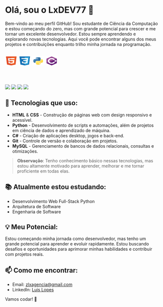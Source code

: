 # Olá, sou o LxDEV77 👋

Bem-vindo ao meu perfil GitHub! Sou estudante de Ciência da Computação e estou começando do zero, mas com grande potencial para crescer e me tornar um excelente desenvolvedor. Estou sempre aprendendo e explorando novas tecnologias. Aqui você pode encontrar alguns dos meus projetos e contribuições enquanto trilho minha jornada na programação.

<div style="display: inline_block"><br>
  <img align="center" alt="luis-HTML" height="30" width="40" src="https://raw.githubusercontent.com/devicons/devicon/master/icons/html5/html5-original.svg">
  <img align="center" alt="luis-CSS" height="30" width="40" src="https://raw.githubusercontent.com/devicons/devicon/master/icons/css3/css3-original.svg">
  <img align="center" alt="luis-Python" height="30" width="40" src="https://raw.githubusercontent.com/devicons/devicon/master/icons/python/python-original.svg">
  <img align="center" alt="luis-Csharp" height="30" width="40" src="https://raw.githubusercontent.com/devicons/devicon/master/icons/csharp/csharp-original.svg">
</div>

<br><br>

<div> 
  <a href="https://www.instagram.com/lx_24k/" target="_blank"><img src="https://img.shields.io/badge/-Instagram-%23E4405F?style=for-the-badge&logo=instagram&logoColor=white" target="_blank"></a>
  <a href="https://discord.gg/Nh9rppWFbX" target="_blank"><img src="https://img.shields.io/badge/Discord-7289DA?style=for-the-badge&logo=discord&logoColor=white" target="_blank"></a> 
  <a href="mailto:zlxagencia@gmail.com"><img src="https://img.shields.io/badge/-Gmail-%23333?style=for-the-badge&logo=gmail&logoColor=white" target="_blank"></a>
  <a href="https://www.linkedin.com/in/luislopes7/" target="_blank"><img src="https://img.shields.io/badge/-LinkedIn-%230077B5?style=for-the-badge&logo=linkedin&logoColor=white" target="_blank"></a> 
</div>

## 🚀 Tecnologias que uso:

- **HTML** & **CSS** - Construção de páginas web com design responsivo e acessível.
- **Python** - Desenvolvimento de scripts e automações, além de projetos em ciência de dados e aprendizado de máquina.
- **C#** - Criação de aplicações desktop, jogos e back-end.
- **Git** - Controle de versão e colaboração em projetos.
- **MySQL** - Gerenciamento de bancos de dados relacionais, consultas e otimizações.

> **Observação**: Tenho conhecimento básico nessas tecnologias, mas estou altamente motivado para aprender, melhorar e me tornar proficiente em todas elas.


## 📚 Atualmente estou estudando:
- Desenvolvimento Web Full-Stack Python
- Arquitetura de Software
- Engenharia de Software

## 💡 Meu Potencial:
Estou começando minha jornada como desenvolvedor, mas tenho um grande potencial para aprender e evoluir rapidamente. Estou buscando desafios e oportunidades para aprimorar minhas habilidades e contribuir com projetos reais.

## 📫 Como me encontrar:
- Email: zlxagencia@gmail.com
- LinkedIn: [Luis Lopes](https://www.linkedin.com/in/luislopes7/)

Vamos codar! 🚀
